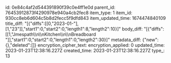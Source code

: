 id: 0e84c4af2d544391890f39c0e4ff1e0d
parent_id: 76453912873f4290978e940a4cb2fec8
item_type: 1
item_id: 930cc8eb6d604c5b8d2fecc5f9dfd843
item_updated_time: 1674474840109
title_diff: "[{\"diffs\":[[0,\"2023-01-\"],[1,\"23\"]],\"start1\":0,\"start2\":0,\"length1\":8,\"length2\":10}]"
body_diff: "[{\"diffs\":[[1,\"Jmespath\\\n\\\nKitchen\\\n\\\nBreadboard \"]],\"start1\":0,\"start2\":0,\"length1\":0,\"length2\":30}]"
metadata_diff: {"new":{},"deleted":[]}
encryption_cipher_text: 
encryption_applied: 0
updated_time: 2023-01-23T12:38:16.227Z
created_time: 2023-01-23T12:38:16.227Z
type_: 13
